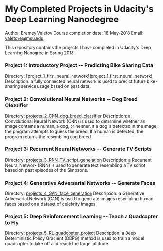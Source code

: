 
# My Completed Projects in Udacity's Deep Learning Nanodegree
Author: Eremey Valetov
Course completion date: 18-May-2018
Email: valetove@msu.edu  

This repository contains the projects I have completed in Udacity's Deep Learning Nanogree in Spring 2018.

### Project 1: Introductory Project -- Predicting Bike Sharing Data
Directory: [project_1_first_neural_network](project_1_first_neural_network\)
Description: a fully connected neural network is used to predict future bike-sharing service usage based on past data.

### Project 2: Convolutional Neural Networks -- Dog Breed Classifier
Directory: [projects_2_CNN_dog_breed_classifier](projects_2_CNN_dog_breed_classifier)
Description: a Convolutional Neural Network (CNN) is used to determine whether an image contains a human, a dog, or neither. If a dog is detected in the image, the program attempts to guess the breed. If a human is detected, the program returns the resembling dog breed.

### Project 3: Recurrent Neural Networks -- Generate TV Scripts
Directory: [projects_3_RNN_TV_script_generation](projects_3_RNN_TV_script_generation)
Description: a Recurrent Neural Network (RNN) is used to generate text resembling a TV script based on past episodes of the Simpsons. 

### Project 4: Generative Adversarial Networks -- Generate Faces
Directory: [projects_4_GAN_face_generation](projects_4_GAN_face_generation)
Description: a Generative Adversarial Network (GAN) is used to generate images resembling human faces based on a dataset of celebrity images.

### Project 5: Deep Reinforcement Learning -- Teach a Quadcopter to Fly
Directory: [projects_5_RL_quadcopter_project](projects_5_RL_quadcopter_project)
Description: a Deep Deterministic Policy Gradient (DDPG) method is used to train a model quadcopter to take off and reach the target altitude.